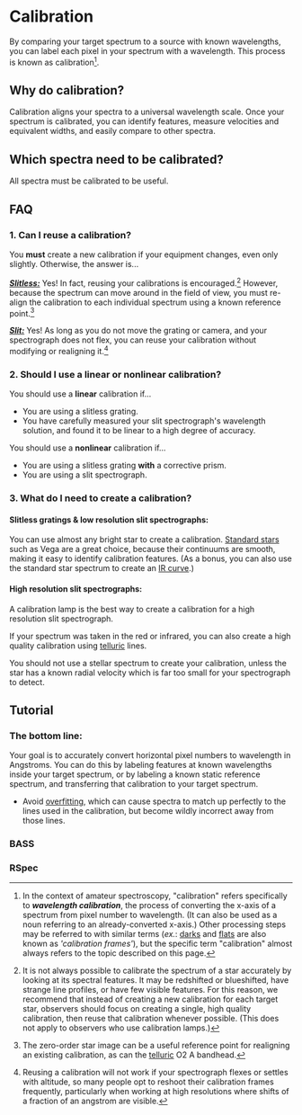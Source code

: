 # Calibration

By comparing your target spectrum to a source with known wavelengths, you can label each pixel in your spectrum with a wavelength. This process is known as calibration[^1].

## Why do calibration?

Calibration aligns your spectra to a universal wavelength scale. Once your spectrum is calibrated, you can identify features, measure velocities and equivalent widths, and easily compare to other spectra.

## Which spectra need to be calibrated?

All spectra must be calibrated to be useful.

## FAQ

### 1. Can I reuse a calibration?

You **must** create a new calibration if your equipment changes, even only slightly. Otherwise, the answer is...

***[Slitless:](../equipment%20tips/slit%20vs%20slitless.md)*** Yes! In fact, reusing your calibrations is encouraged.[^2] However, because the spectrum can move around in the field of view, you must re-align the calibration to each individual spectrum using a known reference point.[^3]

***[Slit:](../equipment%20tips/slit%20vs%20slitless.md)*** Yes! As long as you do not move the grating or camera, and your spectrograph does not flex, you can reuse your calibration without modifying or realigning it.[^4]

### 2. Should I use a linear or nonlinear calibration?

You should use a **linear** calibration if...

- You are using a slitless grating.
- You have carefully measured your slit spectrograph's wavelength solution, and found it to be linear to a high degree of accuracy.

You should use a **nonlinear** calibration if...

- You are using a slitless grating **with** a corrective prism.
- You are using a slit spectrograph.

### 3. What do I need to create a calibration?

#### Slitless gratings & low resolution slit spectrographs:

You can use almost any bright star to create a calibration. [Standard stars](../selecting%20a%20standard%20star.md) such as Vega are a great choice, because their continuums are smooth, making it easy to identify calibration features. (As a bonus, you can also use the standard star spectrum to create an [IR curve](instrument%20response%20correction.md).)

#### High resolution slit spectrographs:

A calibration lamp is the best way to create a calibration for a high resolution slit spectrograph.

If your spectrum was taken in the red or infrared, you can also create a high quality calibration using [telluric](../reference%20spectra/tellurics.md) lines.

You should not use a stellar spectrum to create your calibration, unless the star has a known radial velocity which is far too small for your spectrograph to detect.

## Tutorial

### The bottom line:

Your goal is to accurately convert horizontal pixel numbers to wavelength in Angstroms. You can do this by labeling features at known wavelengths inside your target spectrum, or by labeling a known static reference spectrum, and transferring that calibration to your target spectrum.

- Avoid [overfitting](../donts/overfitting.md), which can cause spectra to match up perfectly to the lines used in the calibration, but become wildly incorrect away from those lines.

### BASS

### RSpec

[^1]: In the context of amateur spectroscopy, "calibration" refers specifically to ***wavelength calibration***, the process of converting the x-axis of a spectrum from pixel number to wavelength. (It can also be used as a noun referring to an already-converted x-axis.) Other processing steps may be referred to with similar terms (*ex.*: [darks](darks.md) and [flats](flats.md) are also known as *'calibration frames'*), but the specific term "calibration" almost always refers to the topic described on this page.

[^2]: It is not always possible to calibrate the spectrum of a star accurately by looking at its spectral features. It may be redshifted or blueshifted, have strange line profiles, or have few visible features. For this reason, we recommend that instead of creating a new calibration for each target star, observers should focus on creating a single, high quality calibration, then reuse that calibration whenever possible. (This does not apply to observers who use calibration lamps.)

[^3]: The zero-order star image can be a useful reference point for realigning an existing calibration, as can the [telluric](../reference%20spectra/tellurics.md) O2 A bandhead.

[^4]: Reusing a calibration will not work if your spectrograph flexes or settles with altitude, so many people opt to reshoot their calibration frames frequently, particularly when working at high resolutions where shifts of a fraction of an angstrom are visible.
